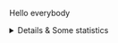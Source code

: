 Hello everybody

<details>
  <summary>Details & Some statistics</summary>

### What I do:
- Experienced in Java Developer
  
### Statistics
  <img src="https://github-readme-stats.vercel.app/api?username=hanfak&show_icons=true" alt="GitHub stats">

  <img src="https://github-readme-stats.vercel.app/api/top-langs/?username=hanfak&langs_count=5&layout=compact" alt="Languages">

### Trophy
![trophy](https://github-profile-trophy.vercel.app/?username=hanfak)
</details>
